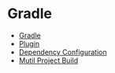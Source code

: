 # Gradle
- [Gradle](Gradle/Gradle.md)
- [Plugin](Plugin/Plugin.md)
- [Dependency Configuration](Dependency-Configurations/Dependency-Configurations.md)
- [Mutil Project Build](Multi-Project-Build/Multi-Project-Build.md)